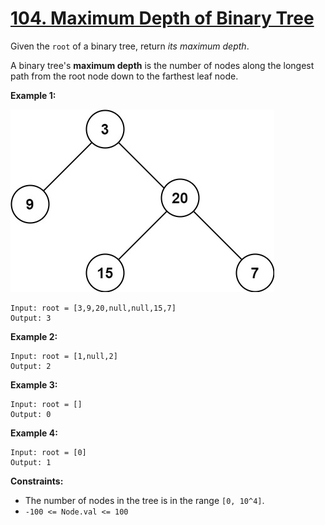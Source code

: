 # [104. Maximum Depth of Binary Tree](https://leetcode.com/problems/maximum-depth-of-binary-tree/)

Given the `root` of a binary tree, return *its maximum depth*.

A binary tree's **maximum depth** is the number of nodes along the longest path from the root node down to the farthest leaf node.

**Example 1:**

![tmp tree](tmp-tree.jpg)

    Input: root = [3,9,20,null,null,15,7]
    Output: 3

**Example 2:**

    Input: root = [1,null,2]
    Output: 2

**Example 3:**

    Input: root = []
    Output: 0

**Example 4:**

    Input: root = [0]
    Output: 1

**Constraints:**

-   The number of nodes in the tree is in the range `[0, 10^4]`.
-   `-100 <= Node.val <= 100`
